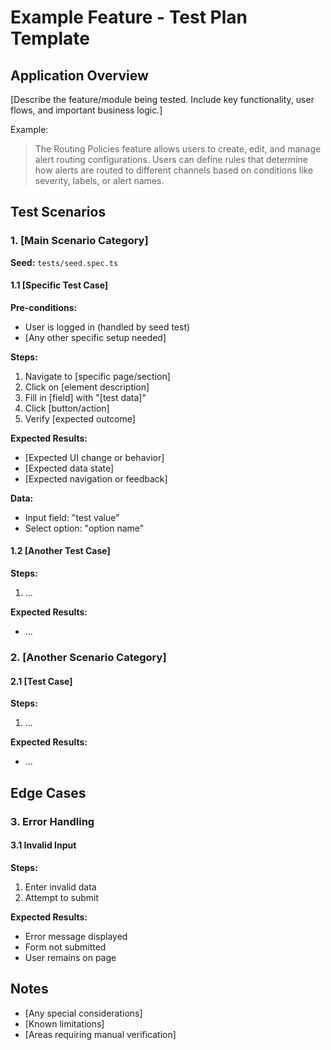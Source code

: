 # Example Feature - Test Plan Template

## Application Overview

[Describe the feature/module being tested. Include key functionality, user flows, and important business logic.]

Example:
> The Routing Policies feature allows users to create, edit, and manage alert routing configurations. Users can define rules that determine how alerts are routed to different channels based on conditions like severity, labels, or alert names.

## Test Scenarios

### 1. [Main Scenario Category]

**Seed:** `tests/seed.spec.ts`

#### 1.1 [Specific Test Case]

**Pre-conditions:**
- User is logged in (handled by seed test)
- [Any other specific setup needed]

**Steps:**
1. Navigate to [specific page/section]
2. Click on [element description]
3. Fill in [field] with "[test data]"
4. Click [button/action]
5. Verify [expected outcome]

**Expected Results:**
- [Expected UI change or behavior]
- [Expected data state]
- [Expected navigation or feedback]

**Data:**
- Input field: "test value"
- Select option: "option name"

#### 1.2 [Another Test Case]

**Steps:**
1. ...

**Expected Results:**
- ...

### 2. [Another Scenario Category]

#### 2.1 [Test Case]

**Steps:**
1. ...

**Expected Results:**
- ...

## Edge Cases

### 3. Error Handling

#### 3.1 Invalid Input

**Steps:**
1. Enter invalid data
2. Attempt to submit

**Expected Results:**
- Error message displayed
- Form not submitted
- User remains on page

## Notes

- [Any special considerations]
- [Known limitations]
- [Areas requiring manual verification]

